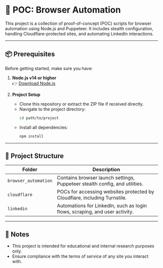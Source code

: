# 🚀 POC: Browser Automation

This project is a collection of proof-of-concept (POC) scripts for browser automation using Node.js and Puppeteer. It includes stealth configuration, handling Cloudflare-protected sites, and automating LinkedIn interactions.

---

## 📦 Prerequisites

Before getting started, make sure you have:

1. **Node.js v14 or higher**  
   👉 [Download Node.js](https://nodejs.org/en/download/)

2. **Project Setup**  
   - Clone this repository or extract the ZIP file if received directly.
   - Navigate to the project directory:
     ```bash
     cd path/to/project
     ```
   - Install all dependencies:
     ```bash
     npm install
     ```

---

## 📁 Project Structure

| Folder              | Description                                                                 |
|---------------------|-----------------------------------------------------------------------------|
| `browser_automation`| Contains browser launch settings, Puppeteer stealth config, and utilities. |
| `cloudflare`        | POCs for accessing websites protected by Cloudflare, including Turnstile.   |
| `linkedin`          | Automations for LinkedIn, such as login flows, scraping, and user activity. |

---

## 📌 Notes

- This project is intended for educational and internal research purposes only.
- Ensure compliance with the terms of service of any site you interact with.